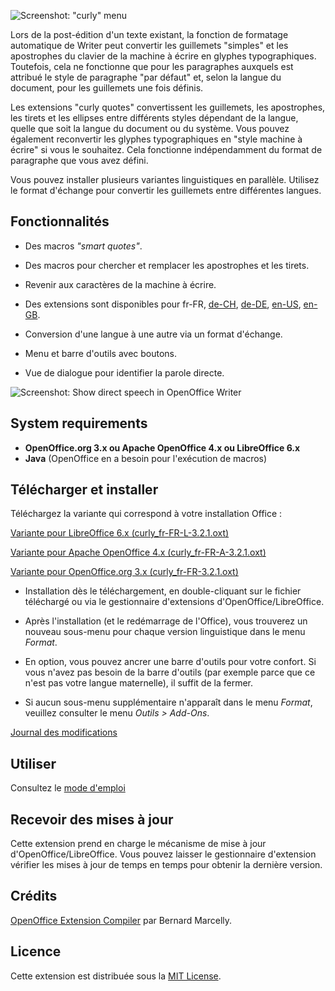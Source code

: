 ![Screenshot: "curly" menu](Screenshots/Menu-fr.png)

Lors de la post-édition d'un texte existant, la fonction de formatage automatique de Writer peut convertir les guillemets "simples" et les apostrophes du clavier de la machine à écrire en glyphes typographiques. Toutefois, cela ne fonctionne que pour les paragraphes auxquels est attribué le style de paragraphe "par défaut" et, selon la langue du document, pour les guillemets une fois définis. 

Les extensions "curly quotes" convertissent les guillemets, les apostrophes, les tirets et les ellipses entre différents styles dépendant de la langue, quelle que soit la langue du document ou du système. Vous pouvez également reconvertir les glyphes  typographiques en "style machine à écrire" si vous le souhaitez. Cela fonctionne indépendamment du format de paragraphe que vous avez défini.

Vous pouvez installer plusieurs variantes linguistiques en parallèle. Utilisez le format d'échange pour convertir les guillemets entre différentes langues.

## Fonctionnalités

* Des macros _"smart quotes"_.

* Des macros pour chercher et remplacer les apostrophes et les tirets.

* Revenir aux caractères de la machine à écrire.

* Des extensions sont disponibles pour 
 fr-FR, 
 [de-CH](https://peter88213.github.io/curly-de-CH), 
 [de-DE](https://peter88213.github.io/curly-de-DE), 
 [en-US](https://peter88213.github.io/curly-en-US), 
 [en-GB](https://peter88213.github.io/curly-en-GB).

* Conversion d'une langue à une autre via un format d'échange.

* Menu et barre d'outils avec boutons.

* Vue de dialogue pour identifier la parole directe.

![Screenshot: Show direct speech in OpenOffice Writer](Screenshots/DirectSpeech-fr.png)

## System requirements

* __OpenOffice.org 3.x ou Apache OpenOffice 4.x ou LibreOffice 6.x__
* __Java__ (OpenOffice en a besoin pour l'exécution de macros)

## Télécharger et installer

Téléchargez la variante qui correspond à votre installation Office :

[Variante pour LibreOffice 6.x (curly_fr-FR-L-3.2.1.oxt)](https://raw.githubusercontent.com/peter88213/curly-fr-FR/master/curly_fr-FR-L-3.2.1.oxt)

[Variante pour Apache OpenOffice 4.x (curly_fr-FR-A-3.2.1.oxt)](https://raw.githubusercontent.com/peter88213/curly-fr-FR/master/curly_fr-FR-A-3.2.1.oxt)

[Variante pour OpenOffice.org 3.x (curly_fr-FR-3.2.1.oxt)](https://raw.githubusercontent.com/peter88213/curly-fr-FR/master/curly_fr-FR-3.2.1.oxt)

* Installation dès le téléchargement, en double-cliquant sur le fichier téléchargé ou via le gestionnaire d'extensions d'OpenOffice/LibreOffice.

* Après l'installation (et le redémarrage de l'Office), vous trouverez un nouveau sous-menu pour chaque version linguistique dans le menu *Format*.

* En option, vous pouvez ancrer une barre d'outils pour votre confort. Si vous n'avez pas besoin de la barre d'outils (par exemple parce que ce n'est pas votre langue maternelle), il suffit de la fermer.

* Si aucun sous-menu supplémentaire n'apparaît dans le menu *Format*, veuillez consulter le menu *Outils > Add-Ons*.

[Journal des modifications](changelog)

## Utiliser

Consultez le [mode d'emploi](usage)

## Recevoir des mises à jour

Cette extension prend en charge le mécanisme de mise à jour d'OpenOffice/LibreOffice. Vous pouvez laisser le gestionnaire d'extension vérifier les mises à jour de temps en temps pour obtenir la dernière version. 

## Crédits

[OpenOffice Extension Compiler](https://wiki.openoffice.org/wiki/Extensions_Packager#Extension_Compiler) par Bernard Marcelly.

## Licence

Cette extension est distribuée sous la [MIT License](http://www.opensource.org/licenses/mit-license.php).